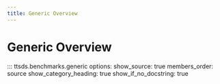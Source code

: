```yaml
---
title: Generic Overview
---
```


# Generic Overview

::: ttsds.benchmarks.generic
    options:
      show_source: true
      members_order: source
      show_category_heading: true
      show_if_no_docstring: true
